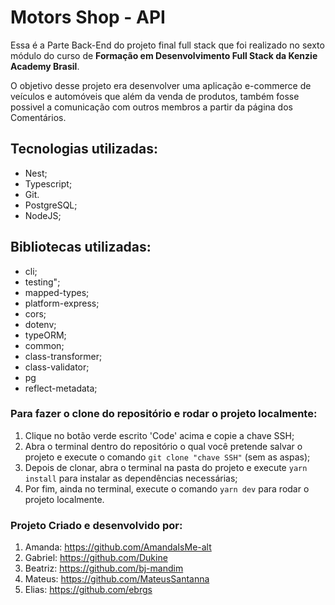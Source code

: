 # Motors Shop - API

Essa é a Parte Back-End do projeto final full stack que foi realizado no sexto módulo do curso de **Formação em Desenvolvimento Full Stack da Kenzie Academy Brasil**.

O objetivo desse projeto era desenvolver uma aplicação e-commerce de veículos e automóveis que além da venda de produtos, também fosse possivel a comunicação
com outros membros a partir da página dos Comentários.

## Tecnologias utilizadas:

- Nest;
- Typescript;
- Git.
- PostgreSQL;
- NodeJS;

## Bibliotecas utilizadas:

- cli;
- testing";
- mapped-types;
- platform-express;
- cors;
- dotenv;
- typeORM;
- common;
- class-transformer;
- class-validator;
- pg
- reflect-metadata;

### Para fazer o clone do repositório e rodar o projeto localmente:

1. Clique no botão verde escrito 'Code' acima e copie a chave SSH;
2. Abra o terminal dentro do repositório o qual você pretende salvar o projeto e execute o comando `git clone "chave SSH"` (sem as aspas);
3. Depois de clonar, abra o terminal na pasta do projeto e execute `yarn install` para instalar as dependências necessárias;
4. Por fim, ainda no terminal, execute o comando `yarn dev` para rodar o projeto localmente.

### Projeto Criado e desenvolvido por: 

1. Amanda: https://github.com/AmandaIsMe-alt
2. Gabriel: https://github.com/Dukine
3. Beatriz: https://github.com/bj-mandim
4. Mateus: https://github.com/MateusSantanna
5. Elias: https://github.com/ebrgs
